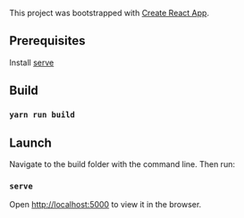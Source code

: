 This project was bootstrapped with [Create React App](https://github.com/facebook/create-react-app).
## Prerequisites
Install [serve](https://github.com/zeit/serve)

## Build
### `yarn run build`
## Launch
Navigate to the build folder with the command line. Then run:
### `serve`
Open [http://localhost:5000](http://localhost:5000) to view it in the browser.
